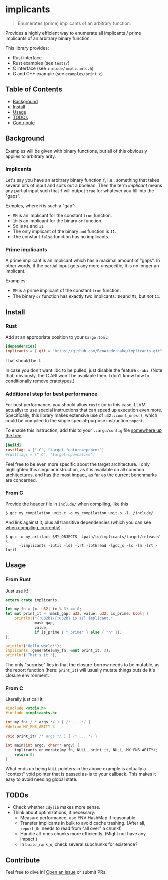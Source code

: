 # implicants

> Enumerates (prime) implicants of an arbitrary function.

Provides a highly efficient way to enumerate all implicants / prime implicants
of an arbitrary binary function.

This library provides:
- Rust interface
- Rust examples (see `tests/`)
- C interface (see `include/implicants.h`)
- C and C++ example (see `examples/print.c`)

## Table of Contents

- [Background](#background)
- [Install](#install)
- [Usage](#usage)
- [TODOs](#todos)
- [Contribute](#contribute)

## Background

Examples will be given with binary functions,
but all of this obviously applies to arbitrary arity.

### Implicants

Let's say you have an arbitrary binary function `f`, i.e.,
something that takes several bits of input and spits out a boolean.
Then the term *implicant* means any partial input such that
`f` will output `true` for whatever you fill into the "gaps".

Exmples, where `M` is such a "gap":
- `MM` is an implicant for the constant `true` function.
- `1M` is an implicant for the binary `or` function.
- So is `M1` and `11`.
- The only implicant of the binary `and` function is `11`.
- The constant `false` function has no implicants.

### Prime implicants

A prime implicant is an implicant which has a maximal amount of "gaps".
In other words, if the partial input gets any more unspecific,
it is no longer an implicant.

Examples:
- `MM` is a prime implicant of the constant `true` function.
- The binary `or` function has exactly two implicants: `1M` and `M1`, but *not* `11`.

## Install

### Rust

Add at an appropriate position to your `Cargo.toml`:

```TOML
[dependencies]
implicants = { git = "https://github.com/BenWiederhake/implicants.git" }
```

<!-- FIXME: Test this. -->

That should be it.

In case you don't want libc to be pulled, just disable the feature `c-abi`.
(Note that, obviously, the C ABI won't be available then.
I don't know how to conditionally remove cratetypes.)

### Additional step for best performance

For best performance, you should allow `rustc` (or in this case, LLVM actually)
to use special instructions that can speed up execution even more.
Specifically, this library makes extensive use of `u32::count_ones()`,
which could be compiled to the single special-purpose instruction `popcnt`.

To enable this instruction, add this to your `.cargo/config` file
[somewhere up the tree](http://doc.crates.io/config.html#hierarchical-structure):

```TOML
[build]
rustflags = ["-C", "target-feature=+popcnt"]
#rustflags = ["-C", "target-cpu=native"]
```

Feel free to be even more specific about the target architecture.
I only highlighted this singular instruction, as it is available
on all common architectures, and has the most impact, as far as the
current benchmarks are concerned.

<!--
  Assuming that the processor doesn't already recognize the pattern and
  optimize on its own.  In this case, `popcnt` might still be of advantage
  because of the limited instruction cache.
  The "bitcount hack" is pretty long!
-->

### From C

Provide the header file in `include/` when compiling, like this

```
$ gcc my_compilation_unit.c -o my_compilation_unit.o -I../include/
```

And link against it, plus all transitive dependencies (which you can see
[when compiling, currently](https://github.com/rust-lang/rust/issues/25820)).

```
$ gcc -o my_artifact $MY_OBJECTS -Lpath/to/implicants/target/release/ \
      -limplicants -lutil -ldl -lrt -lpthread -lgcc_s -lc -lm -lrt -lutil
```

<!--
  It appears as you only really need `-limplicants -lpthreads -ldl`,
  which also appears to reduce binary size by a few KiB.  Do this only
  if you know what you're doing.
  But hey, you're the one reading HTML comments in a Markdown file,
  so go ahead and have fun ;-)
-->

## Usage

### From Rust

Just use it!

```Rust
extern crate implicants;

let my_fn = |x: u32| (x % 3) == 0;
let mut print_it = |mask_gap: u32, value: u32, is_prime: bool| {
    println!("{:032b}/{:032b} is a{} implicant.",
             mask_gap,
             value,
             if is_prime { " prime" } else { "n" });
};

println!("Hello world!");
implicants::generate(&my_fn, &mut print_it, 3);
println!("That's it.");
```

The only "surprise" lies in that the closure-borrow needs to be mutable,
as the report function (here: `print_it`) will usually mutate things
outside it's closure environment.

### From C

Literally just call it:

```C
#include <stdio.h>
#include <implicants.h>

int my_fn( / * args */ ) { /* ... */ }
#define MY_FNS_ARITY 3

void print_it( /* args */ ) { /* ... */ }

int main(int argc, char** argv) {
    implicants_enumerate(my_fn, NULL, print_it, NULL, MY_FNS_ARITY);
    return 0;
}
```

What ends up being `NULL` pointers in the above example is actually a
"context" void pointer that is passed as-is to your callback.
This makes it easy to avoid needing global state.

## TODOs

- Check whether `cdylib` makes more sense.
- Think about optimizations, if necessary:
  * Measure performance, use FNV HashMap if reasonable.
  * Transfer implicants in bulk to avoid cache trashing.
    (After all, `report_0n` needs to read from "all over" a chunk!)
  * Handle all-ones chunks more efficiently. (Might not have any impact.)
  * In `build_rank_n`, check several subchunks for existence?

## Contribute

Feel free to dive in! [Open an issue](https://github.com/BenWiederhake/implicants/issues/new) or submit PRs.
